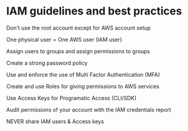 # IAM guidelines and best practices

Don't use the root account except for AWS account setup

One physical user = One AWS user (IAM user)

Assign users to groups and assign permissions to groups

Create a strong password policy

Use and enforce the use of Multi Factor Authentication (MFA)

Create and use Roles for giving permissions to AWS services

Use Access Keys for Programatic Access (CLI/SDK)

Audit permissions of your account with the IAM credentials report

NEVER share IAM users & Access keys 
